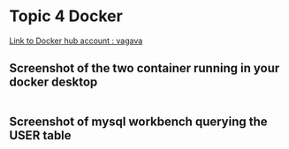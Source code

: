 # Topic 4 Docker

[Link to Docker hub account :  vagava](https://hub.docker.com/u/vagava)

## Screenshot of the two container running in your docker  desktop

![]()

## Screenshot of mysql workbench querying the USER table

![]()